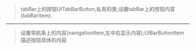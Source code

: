 >tabBar上的按钮UITabBarButton,私有的类;设置tabBar上的按钮内容(tabBarItem).
***
>设置导航条上的内容(navigationItem,左中右显示内容);UIBarButtonItem 描述按钮具体的内容